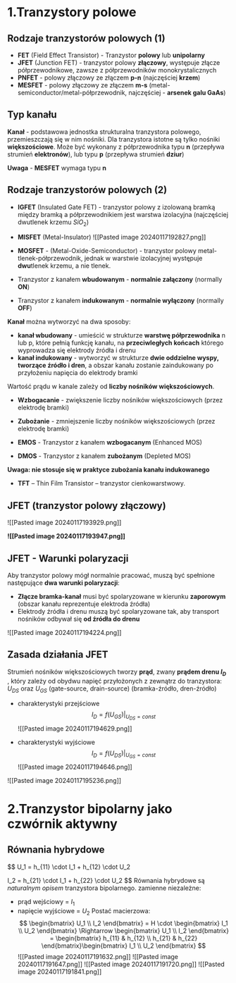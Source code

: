
# 1.Tranzystory polowe

## Rodzaje tranzystorów polowych (1)
- **FET** (Field Effect Transistor) - Tranzystor **polowy** lub **unipolarny**
- **JFET** (Junction FET) - tranzystor polowy **złączowy**, występuje złącze półprzewodnikowe, zawsze z półprzewodników monokrystalicznych
- **PNFET** - polowy złączowy ze złączem **p-n** (najczęściej **krzem**)
- **MESFET** - polowy złączowy ze złączem **m-s** (metal-semiconductor/metal-półprzewodnik, najczęściej - **arsenek galu GaAs**)

## Typ kanału
**Kanał** - podstawowa jednostka strukturalna tranzystora polowego, przemieszczają się w nim nośniki.
Dla tranzystora istotne są tylko nośniki **większościowe**. Może być wykonany z półprzewodnika typu **n** (przepływa strumień **elektronów**), lub typu **p** (przepływa strumień **dziur**)

**Uwaga** - **MESFET** wymaga typu **n**


## Rodzaje tranzystorów polowych (2)
- **IGFET** (Insulated Gate FET) - tranzystor polowy z izolowaną bramką
	między bramką a półprzewodnikiem jest warstwa izolacyjna (najczęściej dwutlenek krzemu $SiO_2$)
- **MISFET** (Metal-Insulator)
	![[Pasted image 20240117192827.png]]

- **MOSFET** - (Metal-Oxide-Semiconductor) - tranzystor polowy metal-tlenek-półprzewodnik, jednak w warstwie izolacyjnej występuje **dwu**tlenek krzemu, a nie tlenek.
- Tranzystor z kanałem **wbudowanym** - **normalnie załączony** (normally **ON**)
- Tranzystor z kanałem **indukowanym** - **normalnie wyłączony** (normally **OFF**)

**Kanał** można wytworzyć na dwa sposoby:
- **kanał wbudowany** - umieścić w strukturze **warstwę półprzewodnika** n lub p, które pełnią funkcję kanału, na **przeciwległych końcach** którego wyprowadza się elektrody źródła i drenu
- **kanał indukowany** - wytworzyć w strukturze **dwie oddzielne wyspy, tworzące źródło i dren**, a obszar kanału zostanie zaindukowany po przyłożeniu napięcia do elektrody bramki

Wartość prądu w kanale zależy od **liczby nośników większościowych**.
- **Wzbogacanie** - zwiększenie liczby nośników większościowych (przez elektrodę bramki)
- **Zubożanie** - zmniejszenie liczby nośników większościowych (przez elektrodę bramki)

- **EMOS** - Tranzystor z kanałem **wzbogacanym** (Enhanced MOS)
- **DMOS** - Tranzystor z kanałem **zubożanym** (Depleted MOS)

**Uwaga: nie stosuje się w praktyce zubożania kanału indukowanego**
-  **TFT** – Thin Film Transistor – tranzystor cienkowarstwowy.

## JFET (tranzystor polowy złączowy)
![[Pasted image 20240117193929.png]]

**![[Pasted image 20240117193947.png]]**

## JFET - Warunki polaryzacji

Aby tranzystor polowy mógł normalnie pracować, muszą być spełnione następujące **dwa warunki polaryzacji**:
- **Złącze bramka-kanał** musi być spolaryzowane w kierunku **zaporowym** (obszar kanału reprezentuje elektroda źródła)
- Elektrody źródła i drenu muszą być spolaryzowane tak, aby transport nośników odbywał się **od źródła do drenu**

![[Pasted image 20240117194224.png]]

## Zasada działania JFET

Strumień nośników większościowych tworzy **prąd**, zwany **prądem drenu $I_D$** , który zależy od obydwu napięć przyłożonych z zewnątrz do tranzystora: $U_{DS}$ oraz $U_{GS}$ (gate-source, drain-source) (bramka-źródło, dren-źródło)

- charakterystyki przejściowe
$$ I_D = f(U_{GS}) | _{U_{DS} = const} $$
![[Pasted image 20240117194629.png]]

- charakterystyki wyjściowe
$$ I_D = f(U_{DS}) | _{U_{GS} = const} $$
![[Pasted image 20240117194646.png]]

![[Pasted image 20240117195236.png]]








# 2.Tranzystor bipolarny jako czwórnik aktywny

## Równania hybrydowe
$$
U_1 = h_{11} \cdot I_1 + h_{12} \cdot U_2

$$
$$
I_2 = h_{21} \cdot I_1 + h_{22} \cdot U_2
$$
Równania hybrydowe są *naturalnym opisem* tranzystora bipolarnego.
zamienne niezależne:
- prąd wejściowy = $I_1$
- napięcie wyjściowe = $U_2$
Postać macierzowa:
$$
\begin{bmatrix} U_1 \\ I_2 \end{bmatrix} = H \cdot \begin{bmatrix} I_1 \\ U_2 \end{bmatrix} \Rightarrow \begin{bmatrix} U_1 \\ I_2 \end{bmatrix} = \begin{bmatrix} h_{11} & h_{12} \\ h_{21} & h_{22} \end{bmatrix}\begin{bmatrix} I_1 \\ U_2 \end{bmatrix}
$$
![[Pasted image 20240117191632.png]]
![[Pasted image 20240117191647.png]]
![[Pasted image 20240117191720.png]]
![[Pasted image 20240117191841.png]]

